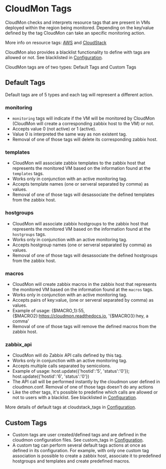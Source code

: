 # CloudMon Tags

CloudMon checks and interprets resource tags that are present in VMs deployed within the region being monitored. Depending on the key/value defined by the tag CloudMon can take an specific monitoring action.

More info on resource tags: [AWS](https://docs.aws.amazon.com/AWSEC2/latest/UserGuide/Using_Tags.html) and [CloudStack](https://cwiki.apache.org/confluence/display/CLOUDSTACK/Resource+Tags)

CloudMon also provides a blacklist functionality to define with tags are allowed or not. See blacklisted in [Configuration](Configuration.md).

CloudMon tags are of two types: Default Tags and Custom Tags

## Default Tags
Default tags are of 5 types and each tag will represent a different action.

### monitoring
* `monitoring` tags will indicate if the VM will be monitored by CloudMon (CloudMon will create a corresponding zabbix host to the VM) or not.
* Accepts value 0 (not active) or 1 (active).
* Value 0 is interpreted the same way as non existent tag.
* Removal of one of those tags will delete its corresponding zabbix host.

### templates
* CloudMon will associate zabbix templates to the zabbix host that represents the monitored VM based on the information found at the `templates` tags.
* Works only in conjunction with an active monitoring tag.
* Accepts template names (one or serveral separated by comma) as values.
* Removal of one of those tags will desassociate the defined templates from the zabbix host.

### hostgroups
* CloudMon will associate zabbix hostgroups to the zabbix host that represents the monitored VM based on the information found at the `hostgroups` tags.
* Works only in conjunction with an active monitoring tag.
* Accepts hostgroup names (one or serveral separated by comma) as values.
* Removal of one of those tags will desassociate the defined hostgroups from the zabbix host.


### macros
* CloudMon will create zabbix macros in the zabbix host that represents the monitored VM based on the information found at the `macros` tags.
* Works only in conjunction with an active monitoring tag.
* Accepts pairs of key:value, (one or serveral separated by comma) as values.
* Example of usage: {$MACRO_1}:55, {$MACRO2}:https://cloudmon.readthedocs.io, '{$MACRO3}:hey, a comma'
* Removal of one of those tags will remove the defined macros from the zabbix host.

### zabbix_api
* CloudMon will do Zabbix API calls defined by this tag.
* Works only in conjunction with an active monitoring tag.
* Accepts multiple calls separated by semicolons.
* Example of usage: host.update({'hostid':'5', 'status':'0'}); host.update({'hostid':'6', 'status':'0'})
* The API call will be performed instantly by the cloudmon user defined in cloudmon.conf. Removal of one of  those tags doesn't do any actions
* Like the other tags, it's possible to predefine which calls are allowed or not to users with a blacklist. See blacklisted in [Configuration](Configuration.md).

More details of default tags at cloudstack_tags in [Configuration](Configuration.md).

## Custom Tags

* Custom tags are user created/defined tags and are defined in the cloudmon configuration files. See custom_tags in [Configuration](Configuration.md).
* A custom tag can perform several default tags actions at once as defined in its configuration. For example, with only one custom tag association is possible to create a zabbix host, associate it to predefined hostgroups and templates and create predefined macros.
